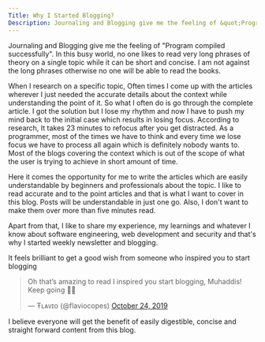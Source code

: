 ```yaml
---
Title: Why I Started Blogging?
Description: Journaling and Blogging give me the feeling of &quot;Program compiled successfully&quot;. In this busy world, no one likes to read very long phrases and I utilize this opportunity to start blogging.
---
```


Journaling and Blogging give me the feeling of "Program compiled successfully". In this busy world, no one likes to read very long phrases of theory on a single topic while it can be short and concise. I am not against the long phrases otherwise no one will be able to read the books.

When I research on a specific topic, Often times I come up with the articles wherever I just needed the accurate details about the context while understanding the point of it. So what I often do is go through the complete article. I got the solution but I lose my rhythm and now I have to push my mind back to the initial case which results in losing focus. According to research, It takes 23 minutes to refocus after you get distracted. As a programmer, most of the times we have to think and every time we lose focus we have to process all again which is definitely nobody wants to. Most of the blogs covering the context which is out of the scope of what the user is trying to achieve in short amount of time.

Here it comes the opportunity for me to write the articles which are easily understandable by beginners and professionals about the topic. I like to read accurate and to the point articles and that is what I want to cover in this blog. Posts will be understandable in just one go. Also, I don't want to make them over more than five minutes read.

Apart from that, I like to share my experience, my learnings and whatever I know about software engineering, web development and security and that's why I started weekly newsletter and blogging.

It feels brilliant to get a good wish from someone who inspired you to start blogging

<blockquote class="twitter-tweet" data-conversation="none" data-lang="en">
<p dir="ltr" lang="en">Oh that’s amazing to read I inspired you start blogging, Muhaddis! Keep going 💪🏼</p>
— Ŧʟᴀᴠɪᴏ (@flaviocopes) <a href="https://twitter.com/flaviocopes/status/1187467309423579136?ref_src=twsrc%5Etfw">October 24, 2019</a></blockquote>
<script async src="https://platform.twitter.com/widgets.js" charset="utf-8"></script>

I believe everyone will get the benefit of easily digestible, concise and straight forward content from this blog.
